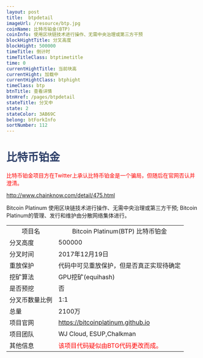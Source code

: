 ```yaml
---
layout: post
title:  btpdetail
imageUrl: /resource/btp.jpg
coinName: 比特币铂金(BTP)
coinInfo: 使用区块链技术进行操作、无需中央治理或第三方干预
blockHightTitle: 分叉高度
blockHight: 500000
timeTitle: 倒计时
timeTitleClass: btptimetitle
time: 0
currentHightTitle: 当前块高
currentHight: 加载中
currentHightClass: btphight
timeClass: btp
btnTitle: 查看详情
btnHref: /pages/btpdetail
stateTitle: 分叉中
state: 2
stateColor: 3AB69C
belong: btForkInfo
sortNumber: 112
---
```

<h1 style="color: #2F416A">比特币铂金</h1>
<p style="color: red">比特币铂金项目方在Twitter上承认比特币铂金是一个骗局，但随后在官网否认并澄清。
</p>
<a href="http://www.chainknow.com/detail/475.html" target="_blank">http://www.chainknow.com/detail/475.html</a>
<p>Bitcoin Platinum 使用区块链技术进行操作、无需中央治理或第三方干预; Bitcoin Platinum的管理、发行和维护由分散网络集体进行。
</p>
<table class="center">
  <tbody>
    <tr style="text-align: center">
        <td class="tablehalf">项目名</td>
        <td class="tablehalf">Bitcoin Platinum(BTP) 比特币铂金</td>
    </tr>
    <tr>
        <td>分叉高度</td>
        <td>500000</td>
    </tr>
    <tr>
        <td>分叉时间</td>
        <td>2017年12月19日</td>
    </tr>
    <tr>
        <td>重放保护</td>
        <td>代码中可见重放保护，但是否真正实现待确定</td>
    </tr>
    <tr>
        <td>挖矿算法</td>
        <td>GPU挖矿(equihash)</td>
    </tr>
    <tr>
        <td>是否预挖</td>
        <td>否</td>
    </tr>
    <tr>
        <td>分叉币数量比例</td>
        <td>1:1</td>
    </tr>
    <tr>
        <td>总量</td>
        <td>2100万</td>
    </tr>
    <tr>
        <td>项目官网</td>
        <td><a href="https://bitcoinplatinum.github.io/" target="_blank">https://bitcoinplatinum.github.io</a></td>
    </tr>
    <tr>
        <td>项目团队</td>
        <td>WJ Cloud, ESUP,Chalkman</td>
    </tr>
    <tr>
        <td>其他信息</td>
        <td style="color:red">该项目代码疑似由BTG代码更改而成。</td>
    </tr>
  </tbody>
</table>